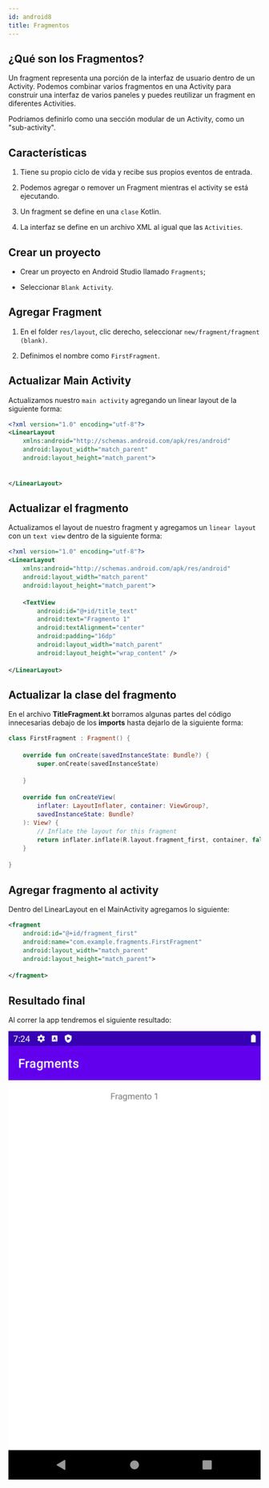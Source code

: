 ```yaml
---
id: android8
title: Fragmentos
---
```


## ¿Qué son los Fragmentos?

Un fragment representa una porción de la interfaz de usuario dentro de un Activity. Podemos combinar varios fragmentos en una Activity para construir una interfaz de varios paneles y puedes reutilizar un fragment en diferentes Activities.

Podriamos definirlo como una sección modular de un Activity, como un "sub-activity".

## Características

1. Tiene su propio ciclo de vida y recibe sus propios eventos de entrada.

2. Podemos agregar o remover un Fragment mientras el activity se está ejecutando.

3. Un fragment se define en una `clase` Kotlin.

4. La interfaz se define en un archivo XML al igual que las `Activities`.

## Crear un proyecto

* Crear un proyecto en Android Studio llamado `Fragments`;

* Seleccionar `Blank Activity`.

## Agregar Fragment

1. En el folder `res/layout`, clic derecho, seleccionar `new/fragment/fragment (blank)`.

2. Definimos el nombre como `FirstFragment`.

## Actualizar Main Activity

Actualizamos nuestro `main activity` agregando un linear layout de la siguiente forma:

```xml
<?xml version="1.0" encoding="utf-8"?>
<LinearLayout
    xmlns:android="http://schemas.android.com/apk/res/android"
    android:layout_width="match_parent"
    android:layout_height="match_parent">


</LinearLayout>
```

## Actualizar el fragmento

Actualizamos el layout de nuestro fragment y agregamos un `linear layout` con un `text view` dentro de la siguiente forma:

```xml
<?xml version="1.0" encoding="utf-8"?>
<LinearLayout
    xmlns:android="http://schemas.android.com/apk/res/android"
    android:layout_width="match_parent"
    android:layout_height="match_parent">

    <TextView
        android:id="@+id/title_text"
        android:text="Fragmento 1"
        android:textAlignment="center"
        android:padding="16dp"
        android:layout_width="match_parent"
        android:layout_height="wrap_content" />

</LinearLayout>
```

## Actualizar la clase del fragmento

En el archivo **TitleFragment.kt** borramos algunas partes del código innecesarias debajo de los **imports** hasta dejarlo de la siguiente forma:

```kotlin
class FirstFragment : Fragment() {

    override fun onCreate(savedInstanceState: Bundle?) {
        super.onCreate(savedInstanceState)

    }

    override fun onCreateView(
        inflater: LayoutInflater, container: ViewGroup?,
        savedInstanceState: Bundle?
    ): View? {
        // Inflate the layout for this fragment
        return inflater.inflate(R.layout.fragment_first, container, false)
    }

}
```

## Agregar fragmento al activity

Dentro del LinearLayout en el MainActivity agregamos lo siguiente:

```xml
<fragment
    android:id="@+id/fragment_first"
    android:name="com.example.fragments.FirstFragment"
    android:layout_width="match_parent"
    android:layout_height="match_parent">

</fragment>
```

## Resultado final

Al correr la app tendremos el siguiente resultado:

![image](/img/android/41.png)
